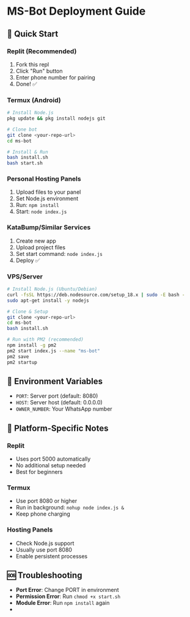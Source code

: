 # MS-Bot Deployment Guide

## 🚀 Quick Start

### Replit (Recommended)
1. Fork this repl
2. Click "Run" button
3. Enter phone number for pairing
4. Done! ✅

### Termux (Android)
```bash
# Install Node.js
pkg update && pkg install nodejs git

# Clone bot
git clone <your-repo-url>
cd ms-bot

# Install & Run
bash install.sh
bash start.sh
```

### Personal Hosting Panels
1. Upload files to your panel
2. Set Node.js environment
3. Run: `npm install`
4. Start: `node index.js`

### KataBump/Similar Services
1. Create new app
2. Upload project files
3. Set start command: `node index.js`
4. Deploy ✅

### VPS/Server
```bash
# Install Node.js (Ubuntu/Debian)
curl -fsSL https://deb.nodesource.com/setup_18.x | sudo -E bash -
sudo apt-get install -y nodejs

# Clone & Setup
git clone <your-repo-url>
cd ms-bot
bash install.sh

# Run with PM2 (recommended)
npm install -g pm2
pm2 start index.js --name "ms-bot"
pm2 save
pm2 startup
```

## 🔧 Environment Variables

- `PORT`: Server port (default: 8080)
- `HOST`: Server host (default: 0.0.0.0)
- `OWNER_NUMBER`: Your WhatsApp number

## 📱 Platform-Specific Notes

### Replit
- Uses port 5000 automatically
- No additional setup needed
- Best for beginners

### Termux
- Use port 8080 or higher
- Run in background: `nohup node index.js &`
- Keep phone charging

### Hosting Panels
- Check Node.js support
- Usually use port 8080
- Enable persistent processes

## 🆘 Troubleshooting

- **Port Error**: Change PORT in environment
- **Permission Error**: Run `chmod +x start.sh`
- **Module Error**: Run `npm install` again
-
